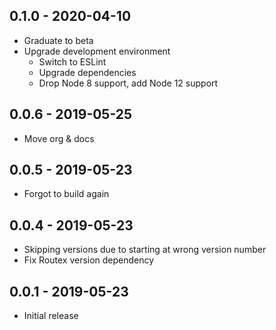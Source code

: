## 0.1.0 - 2020-04-10

- Graduate to beta
- Upgrade development environment
  - Switch to ESLint
  - Upgrade dependencies
  - Drop Node 8 support, add Node 12 support

## 0.0.6 - 2019-05-25

- Move org & docs

## 0.0.5 - 2019-05-23

- Forgot to build again

## 0.0.4 - 2019-05-23

- Skipping versions due to starting at wrong version number
- Fix Routex version dependency

## 0.0.1 - 2019-05-23

- Initial release

